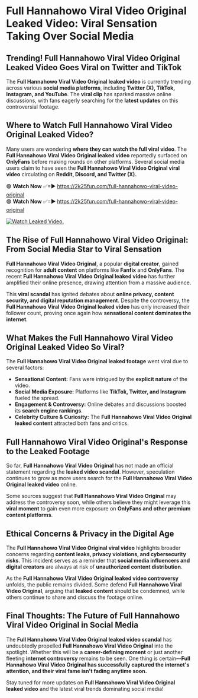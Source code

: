 # Full Hannahowo Viral Video Original Leaked Video: Viral Sensation Taking Over Social Media

## **Trending! Full Hannahowo Viral Video Original Leaked Video Goes Viral on Twitter and TikTok**
The **Full Hannahowo Viral Video Original leaked video** is currently trending across various **social media platforms**, including **Twitter (X), TikTok, Instagram, and YouTube**. The **viral clip** has sparked massive online discussions, with fans eagerly searching for the **latest updates** on this controversial footage.

## **Where to Watch Full Hannahowo Viral Video Original Leaked Video?**
Many users are wondering **where they can watch the full viral video**. The **Full Hannahowo Viral Video Original leaked video** reportedly surfaced on **OnlyFans** before making rounds on other platforms. Several social media users claim to have seen the **Full Hannahowo Viral Video Original viral video** circulating on **Reddit, Discord, and Twitter (X).**

🟢 **Watch Now** ✅=► https://2k25fun.com/full-hannahowo-viral-video-original  
🟢 **Watch Now** ✅=► https://2k25fun.com/full-hannahowo-viral-video-original  

[![Watch Leaked Video.](https://miro.medium.com/v2/resize:fit:828/format:webp/1*cilzJN44JGOrTw9NJCrNHA.gif "Watch Leaked Video")](https://2k25fun.com/full-hannahowo-viral-video-original)

## **The Rise of Full Hannahowo Viral Video Original: From Social Media Star to Viral Sensation**
**Full Hannahowo Viral Video Original**, a popular **digital creator**, gained recognition for **adult content** on platforms like **Fanfix** and **OnlyFans**. The recent **Full Hannahowo Viral Video Original leaked video** has further amplified their online presence, drawing attention from a massive audience.

This **viral scandal** has ignited debates about **online privacy, content security, and digital reputation management**. Despite the controversy, the **Full Hannahowo Viral Video Original leaked video** has only increased their follower count, proving once again how **sensational content dominates the internet**.

## **What Makes the Full Hannahowo Viral Video Original Leaked Video So Viral?**
The **Full Hannahowo Viral Video Original leaked footage** went viral due to several factors:
- **Sensational Content:** Fans were intrigued by the **explicit nature** of the video.
- **Social Media Exposure:** Platforms like **TikTok, Twitter, and Instagram** fueled the spread.
- **Engagement & Controversy:** Online debates and discussions boosted its **search engine rankings**.
- **Celebrity Culture & Curiosity:** The **Full Hannahowo Viral Video Original leaked content** attracted both fans and critics.

## **Full Hannahowo Viral Video Original's Response to the Leaked Footage**
So far, **Full Hannahowo Viral Video Original** has not made an official statement regarding the **leaked video scandal**. However, speculation continues to grow as more users search for the **Full Hannahowo Viral Video Original leaked video** online.

Some sources suggest that **Full Hannahowo Viral Video Original** may address the controversy soon, while others believe they might leverage this **viral moment** to gain even more exposure on **OnlyFans and other premium content platforms**.

## **Ethical Concerns & Privacy in the Digital Age**
The **Full Hannahowo Viral Video Original viral video** highlights broader concerns regarding **content leaks, privacy violations, and cybersecurity risks**. This incident serves as a reminder that **social media influencers and digital creators** are always at risk of **unauthorized content distribution**.

As the **Full Hannahowo Viral Video Original leaked video controversy** unfolds, the public remains divided. Some defend **Full Hannahowo Viral Video Original**, arguing that **leaked content** should be condemned, while others continue to share and discuss the footage online.

## **Final Thoughts: The Future of Full Hannahowo Viral Video Original in Social Media**
The **Full Hannahowo Viral Video Original leaked video scandal** has undoubtedly propelled **Full Hannahowo Viral Video Original** into the spotlight. Whether this will be a **career-defining moment** or just another fleeting **internet controversy** remains to be seen. One thing is certain—**Full Hannahowo Viral Video Original has successfully captured the internet's attention, and their viral fame isn't fading anytime soon.**

Stay tuned for more updates on **Full Hannahowo Viral Video Original leaked video** and the latest viral trends dominating social media!